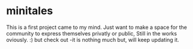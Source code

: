 # minitales
This is a first project came to my mind.
Just want to make a space for the community to express themselves privatly or public,
Still in the works oviously. :)
but check out -it is nothing much but, will keep updating it. 
